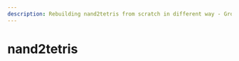 ```yaml
---
description: Rebuilding nand2tetris from scratch in different way - Group Project
---
```


# nand2tetris

